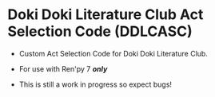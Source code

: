 # Doki Doki Literature Club Act Selection Code (DDLCASC)

* Custom Act Selection Code for Doki Doki Literature Club.

* For use with Ren'py 7 ***only***

* This is still a work in progress so expect bugs!
